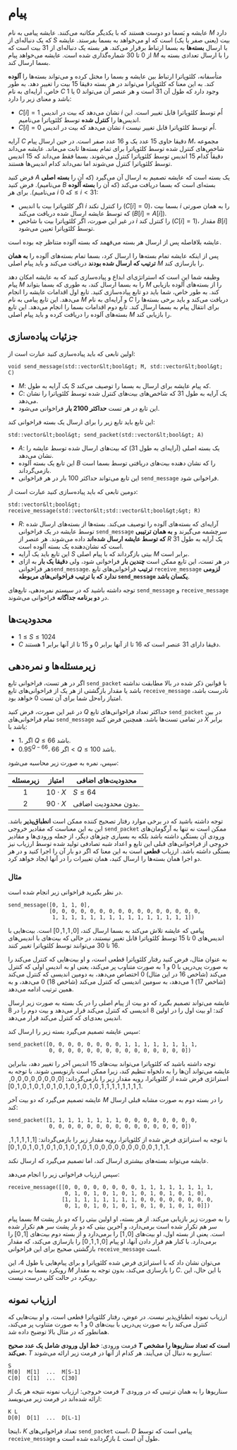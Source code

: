 # پیام

عایشه و بَسما دو دوست هستند که با یکدیگر مکاتبه می‌کنند. عایشه پیامی به نام $M$ دارد که یک دنباله‌ای از $S$ بیت (یعنی صفر یا یک) است که او می‌خواهد به بسما بفرستد. عایشه با ارسال **بسته‌ها** به بسما ارتباط برقرار می‌کند. هر بسته یک دنباله‌ای از $31$ بیت است که از $0$ تا $30$ شماره‌گذاری شده است. عایشه می‌خواهد پیام $M$ را با ارسال تعدادی بسته به بسما ارسال کند.

متأسفانه، کلئوپاترا ارتباط بین عایشه و بسما را مختل کرده و می‌تواند بسته‌ها را **آلوده** کند. به این معنا که کلئوپاترا می‌تواند  در هر بسته دقیقا $15$ بیت را تغییر دهد. به طور خاص، آرایه‌ای به نام $C$ وجود دارد که طول آن $31$ است و هر عنصر آن می‌تواند $0$ یا $1$ باشد و معنای زیر را دارد:

* $C[i] = 1$ نشان می‌دهد که بیت در اندیس $i$ اُم توسط کلئوپاترا قابل تغییر است. این اندیس‌ها را **کنترل شده** توسط کلئوپاترا می‌نامیم.
* $C[i] = 0$ نشان می‌دهد که بیت در اندیس $i$ اُم توسط کلئوپاترا قابل تغییر نیست.

آرایه $C$ دقیقا حاوی $15$ عدد یک و $16$ عدد صفر است. در حین ارسال پیام $M$، مجموعه شاخص‌های کنترل شده توسط کلئوپاترا برای تمام بسته‌ها ثابت می‌ماند. عایشه می‌داند دقیقاً کدام $15$ اندیس توسط کلئوپاترا کنترل می‌شوند. بسما فقط می‌داند که $15$ اندیس توسط کلئوپاترا کنترل می‌شوند اما نمی‌داند کدام اندیس‌ها هستند.

فرض کنید $A$ یک بسته است که عایشه تصمیم به ارسال آن می‌گیرد (که آن را **بسته اصلی** می‌نامیم). فرض کنید $B$ بسته‌ای است که بسما دریافت می‌کند (که آن را **بسته آلوده** می‌نامیم). برای هر $i$ که $0 \leq i < 31$:

* اگر کلئوپاترا بیت با اندیس $i$ را کنترل نکند ($C[i]=0$)، بسما بیت $i$ را به همان صورتی که توسط عایشه ارسال شده دریافت می‌کند ($B[i]=A[i]$).
* در غیر این صورت، اگر کلئوپاترا بیت با شاخص $i$ را کنترل کند ($C[i]=1$)، مقدار $B[i]$ توسط کلئوپاترا تعیین می‌شود.

عایشه بلافاصله پس از ارسال هر بسته می‌فهمد که بسته آلوده متناظر چه بوده است.

پس از اینکه عایشه تمام بسته‌ها را ارسال کرد، بسما تمام بسته‌های آلوده را **به همان ترتیب که ارسال شده بودند** دریافت می‌کند و باید پیام اصلی $M$ را بازسازی کند.

وظیفه شما این است که استراتژی‌ای ابداع و پیاده‌سازی کنید که به عایشه امکان دهد پیام $M$ را به بسما ارسال کند، به طوری که بسما بتواند $M$ را از بسته‌های آلوده بازیابی کند. به طور خاص، شما باید دو تابع پیاده‌سازی کنید. تابع اول اقدامات عایشه را انجام می‌دهد. این تابع پیامی به نام $M$ و آرایه‌ای به نام $C$ دریافت می‌کند و باید برخی بسته‌ها را برای انتقال پیام به بسما ارسال کند. تابع دوم اقدامات بسما را انجام می‌دهد. این تابع بسته‌های آلوده را دریافت کرده و باید پیام اصلی $M$ را بازیابی کند.

## جزئیات پیاده‌سازی

اولین تابعی که باید پیاده‌سازی کنید عبارت است از:

```
void send_message(std::vector&lt;bool&gt; M, std::vector&lt;bool&gt; C)
```

* $M$: یک آرایه به طول $S$ که پیام عایشه برای ارسال به بسما را توصیف می‌کند.
* $C$: یک آرایه به طول $31$ که شاخص‌های بیت‌های کنترل شده توسط کلئوپاترا را نشان می‌دهد.
* این تابع در هر تست **حداکثر 2100 بار** فراخوانی می‌شود.

این تابع باید تابع زیر را برای ارسال یک بسته فراخوانی کند:

```
std::vector&lt;bool&gt; send_packet(std::vector&lt;bool&gt; A)
```

* $A$: یک بسته اصلی (آرایه‌ای به طول $31$) که بیت‌های ارسال شده توسط عایشه را نشان می‌دهد.
* این تابع یک بسته آلوده $B$ را که نشان دهنده بیت‌های دریافتی توسط بسما است بازمی‌گرداند.
* این تابع می‌تواند حداکثر $100$ بار در هر فراخوانی `send_message` فراخوانی شود.

دومین تابعی که باید پیاده‌سازی کنید عبارت است از:

```
std::vector&lt;bool&gt; receive_message(std::vector&lt;std::vector&lt;bool&gt;&gt; R)
```

* $R$: آرایه‌ای که بسته‌های آلوده را توصیف می‌کند. بسته‌ها از بسته‌های ارسال شده توسط عایشه در یک فراخوانی `send_message` سرچشمه می‌گیرند و **به همان ترتیبی که توسط عایشه ارسال شده‌اند** داده می‌شوند. هر عنصر از $R$ یک آرایه به طول $31$ است که نشان‌دهنده یک بسته آلوده است.
* این تابع باید یک آرایه $S$ بیتی بازگرداند که با پیام اصلی $M$ برابر است.
* در هر تست، این تابع ممکن است **چندین بار** فراخوانی شود، ولی **دقیقا یک بار** به ازای هر فراخوانی`send_message`. **ترتیب** فراخوانی‌های تابع `receive_message` **لزومی ندارد که با ترتیب فراخوانی‌های مربوطه `send_message` یکسان باشد**.

توجه داشته باشید که در سیستم نمره‌دهی، تابع‌های `send_message` و `receive_message` در **دو برنامه جداگانه** فراخوانی می‌شوند.

## محدودیت‌ها

* $1 \leq S \leq 1024$
* $C$ دقیقا دارای $31$ عنصر است که $16$ تا از آنها برابر $0$ و $15$ تا از آنها برابر $1$ هستند.

## زیرمسئله‌ها و نمره‌دهی

اگر در هر تست، فراخوانی تابع `send_packet` با قوانین ذکر شده در بالا مطابقت نداشته باشد یا مقدار بازگشتی از هر یک از فراخوانی‌های تابع `receive_message` نادرست باشد، امتیاز راه‌حل شما برای آن تست $0$ خواهد بود.

در غیر این صورت، فرض کنید $Q$ حداکثر تعداد فراخوانی‌های تابع `send_packet` در بین تمام فراخوانی‌های `send_message` در تمامی تست‌ها باشد. همچنین فرض کنید $X$ برابر باشد با:

- $1$، اگر $Q \leq 66$ باشد.
- $0.95 ^ {Q - 66}$، اگر $66 < Q \leq 100$ باشد.

سپس، نمره به صورت زیر محاسبه می‌شود:


| زیرمسئله | امتیاز | محدودیت‌های اضافی |
| :---: | :----: | ------------------ |
| 1     | $10 \cdot X$ | $S \leq 64$ |
| 2     | $90 \cdot X$ | بدون محدودیت اضافی. |

توجه داشته باشید که در برخی موارد رفتار تصحیح کننده ممکن است **انطباق‌پذیر** باشد. این به این معناست که مقادیر خروجی `send_packet` ممکن است نه تنها به آرگومان‌های ورودی آن بستگی داشته باشد بلکه به بسیاری چیزهای دیگر، از جمله ورودی‌ها و مقادیر خروجی از فراخوانی‌های قبلی این تابع و اعداد شبه تصادفی تولید شده توسط ارزیاب نیز بستگی داشته باشد. ارزیاب **قطعی** است به این معنا که اگر دو بار آن را اجرا کنید و در هر دو اجرا همان بسته‌ها را ارسال کنید، همان تغییرات را در آنها ایجاد خواهد کرد.

### مثال

در نظر بگیرید فراخوانی زیر انجام شده است.

```
send_message([0, 1, 1, 0],
             [0, 0, 0, 0, 0, 0, 0, 0, 0, 0, 0, 0, 0, 0, 0, 0, 
              1, 1, 1, 1, 1, 1, 1, 1, 1, 1, 1, 1, 1, 1, 1])
```

پیامی که عایشه تلاش می‌کند به بسما ارسال کند، $[0, 1, 1, 0]$ است.
بیت‌هایی با اندیس‌های 0 تا 15 توسط کلئوپاترا قابل تغییر نیستند،
در حالی که بیت‌های با اندیس‌های 16 تا 30 می‌توانند توسط کلئوپاترا تغییر کنند.

به عنوان مثال،
فرض کنید رفتار کلئوپاترا قطعی است،
و او بیت‌هایی که کنترل می‌کند را به صورت پی‌در‌پی با $0$ و $1$ به صورت متناوب پر می‌کند،
یعنی او به اندیس اولی که کنترل می‌کند (شاخص 16 در این مثال)
 $0$ اختصاص می‌دهد،
به دومین اندیسی که کنترل می‌کند (شاخص 17)
 $1$ می‌دهد،
به سومین اندیسی که کنترل می‌کند (شاخص 18)
 $0$ می‌دهد،
و به همین ترتیب ادامه می‌دهد.

عایشه می‌تواند تصمیم بگیرد که دو بیت از پیام اصلی را در یک بسته به صورت زیر ارسال کند:
او بیت اول را در اولین $8$ اندیسی که کنترل می‌کند قرار می‌دهد
و بیت دوم را در $8$ اندیس بعدی‌ای که کنترل می‌کند قرار می‌دهد.

سپس عایشه تصمیم می‌گیرد بسته زیر را ارسال کند:

```
send_packet([0, 0, 0, 0, 0, 0, 0, 0, 1, 1, 1, 1, 1, 1, 1, 1,
             0, 0, 0, 0, 0, 0, 0, 0, 0, 0, 0, 0, 0, 0, 0])
```

توجه داشته باشید که کلئوپاترا می‌تواند بیت‌های $15$ اندیس آخر را تغییر دهد،
بنابراین عایشه می‌تواند آن‌ها را به دلخواه تنظیم کند، زیرا ممکن است بازنویسی شوند.
با توجه به استراتژی فرض شده از کلئوپاترا، رویه مقدار زیر را بازمی‌گرداند:
 $[0, 0, 0, 0, 0, 0, 0, 0, 1, 1, 1, 1, 1, 1, 1, 1, 0, 1, 0, 1, 0, 1, 0, 1, 0, 1, 0, 1, 0, 1, 0]$.

عایشه تصمیم می‌گیرد که دو بیت آخر $M$ را در بسته دوم به صورت مشابه قبلی ارسال کند:

```
send_packet([1, 1, 1, 1, 1, 1, 1, 1, 0, 0, 0, 0, 0, 0, 0, 0,
             0, 0, 0, 0, 0, 0, 0, 0, 0, 0, 0, 0, 0, 0, 0])
```

با توجه به استراتژی فرض شده از کلئوپاترا، رویه مقدار زیر را بازمی‌گرداند:
 $[1, 1, 1, 1, 1, 1, 1, 1, 0, 0, 0, 0, 0, 0, 0, 0, 0, 1, 0, 1, 0, 1, 0, 1, 0, 1, 0, 1, 0, 1, 0]$.

عایشه می‌تواند بسته‌های بیشتری ارسال کند، اما تصمیم می‌گیرد که ارسال نکند.

سپس ارزیاب فراخوانی زیر را انجام می‌دهد:

```
receive_message([[0, 0, 0, 0, 0, 0, 0, 0, 1, 1, 1, 1, 1, 1, 1, 1,
                  0, 1, 0, 1, 0, 1, 0, 1, 0, 1, 0, 1, 0, 1, 0],
                 [1, 1, 1, 1, 1, 1, 1, 1, 0, 0, 0, 0, 0, 0, 0, 0,
                  0, 1, 0, 1, 0, 1, 0, 1, 0, 1, 0, 1, 0, 1, 0]])
```

بسما پیام $M$ را به صورت زیر بازیابی می‌کند.
از هر بسته، او اولین بیتی را که دو بار پشت سر هم تکرار شده است برمی‌دارد،
و آخرین بیتی که دو بار پشت سر هم تکرار شده است.
یعنی از بسته اول، او بیت‌های $[0, 1]$ را برمی‌دارد و از بسته دوم
بیت‌های $[1, 0]$ را برمی‌دارد.
با کنار هم قرار دادن آنها، او پیام $[0, 1, 1, 0]$ را بازسازی می‌کند،
که مقدار بازگشتی صحیح برای این فراخوانی `receive_message` است.

می‌توان نشان داد که با استراتژی فرض شده کلئوپاترا و برای پیام‌هایی با طول $4$،
این رویکرد بسما به درستی $M$ را بازسازی می‌کند، بدون توجه به مقدار $C$.
با این حال، این رویکرد در حالت کلی درست نیست.

## ارزیاب نمونه

ارزیاب نمونه انطباق‌پذیر نیست.
در عوض، رفتار کلئوپاترا قطعی است،
و او بیت‌هایی که کنترل می‌کند را به صورت پی‌درپی با بیت‌های $0$ و $1$ به صورت متناوب پر می‌کند،
همانطور که در مثال بالا توضیح داده شد.

فرمت ورودی: **خط اول ورودی شامل یک عدد صحیح $T$ است که تعداد سناریوها را مشخص می‌کند.**
 $T$ سناریو به دنبال آن می‌آیند.
هر کدام از آنها در فرمت زیر ارائه می‌شوند:

```
S
M[0]  M[1]  ...  M[S-1]
C[0]  C[1]  ...  C[30]
```

فرمت خروجی:
ارزیاب نمونه نتیجه هر یک از $T$ سناریوها را
به همان ترتیبی که در ورودی ارائه شده‌اند در فرمت زیر می‌نویسد:

```
K L
D[0]  D[1]  ...  D[L-1]
```

اینجا، $K$ تعداد فراخوانی‌های `send_packet` است،
$D$ پیامی است که توسط `receive_message` بازگردانده شده است
و $L$ طول آن است.



